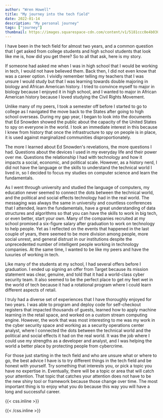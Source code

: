 ```yaml
---
author: "Wren Howell"
title: "My journey into the tech field"
date: 2022-01-14
description: "My personal journey"
tags: ["journey"]
thumbnail: https://images.squarespace-cdn.com/content/v1/5181ccc0e4b03000ce6fc3e7/1509205023955-3HPFAPFHPE61JJV24MTH/What+Is+A+Buyers+Journey.jpeg?format=1500w
---
```


 
I have been in the tech field for almost two years, and a common question that I get asked from college students and high school students that look like me is, how did you get there? So to all that ask, here is my story.
 
If someone had asked me when I was in high school that I would be working in tech, I would not have believed them. Back then, I did not even know that was a career option. I vividly remember telling my teachers that I was unsure I would study but that I was learning towards double majoring in biology and African American history. I tried to convince myself to major in biology because I enjoyed it in high school, and I wanted to major in African American history because I loved studying the Civil Rights Movement.

Unlike many of my peers, I took a semester off before I started to go to college as I navigated the move back to the States after going to high school overseas. During my gap year, I began to look into the documents that Ed Snowden showed the public about the capacity of the United States to spy on everyone in the world. I took an immediate interest in this because I knew from history that once the infrastructure to spy on people is in place, it is used against marginalized communities disproportionately.

The more I learned about Ed Snowden's revelations, the more questions I had. Questions about the devices I used in my everyday life and their power over me. Questions the relationship I had with technology and how it impacts a social, economic, and political scale. However, as a history nerd, I did not have the language or the skills to understand the technical world I lived in, so I decided to focus my studies on computer science and learn the fundamentals.
    
As I went through university and studied the language of computers, my education never seemed to connect the dots between the technical world, and the political and social effects technology had in the real world. The messaging was always the same in university and countless conferences that I attended, learn the fundamentals, have a great understanding of data structures and algorithms so that you can have the skills to work in big tech, or even better, start your own. Many of the companies recruited at my school promised a six-figure salary after graduation to work on technology to help people. Yet as I reflected on the events that happened in the last couple of years, there seemed to be more division among people, more social unrest, and general distrust in our institutions despite the unprecedented number of intelligent people working in technology companies. At the same time, I wanted to be like my peers and have the luxuries of working in tech.

Like many of the students at my school, I had several offers before I graduation. I ended up signing an offer from Target because its mission statement was clear, genuine, and told that it had a world-class cyber security team. It also seemed to be the perfect place to get my feet wet in the world of tech because it had a rotational program where I could learn different aspects of retail.

I truly had a diverse set of experiences that I have thoroughly enjoyed for two years. I was able to program and deploy code for self-checkout registers that impacted thousands of guests, learned how to apply machine learning in the retail space, and worked on a custom stream computing engine. However, the work that was most interesting to me was my work in the cyber security space and working as a security operations center analyst, where I connected the dots between the technical world and the political and social effects it had on the real world. It was the job where I could use my strengths as a developer and analyst, and I was helping the world a better place by protecting people from cybercrime. 

For those just starting in the tech field and who are unsure what or where to go, the best advice I have is to try different things in the tech field and be honest with yourself.  Try something that interests you, or pick a topic you have no expertise in.  Eventually, there will be a topic or area that will catch your attention. That topic that catches your attention does not have to be the new shiny tool or framework because those change over time. The most important thing is to enjoy what you do because this way you will have a long and successful career. 





{{< css.inline >}}

<style>
.emojify {
	font-family: Apple Color Emoji, Segoe UI Emoji, NotoColorEmoji, Segoe UI Symbol, Android Emoji, EmojiSymbols;
	font-size: 2rem;
	vertical-align: middle;
}
@media screen and (max-width:650px) {
  .nowrap {
    display: block;
    margin: 25px 0;
  }
}
</style>

{{< /css.inline >}}
